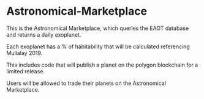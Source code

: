 # Astronomical-Marketplace

This is the Astronomical Marketplace, which queries the EAOT database and returns a daily exoplanet.

Each exoplanet has a % of habitability that will be calculated referencing Mullalay 2019.

This includes code that will publish a planet on the polygon blockchain for a limited release. 

Users will be allowed to trade their planets on the Astronomical Marketplace.
